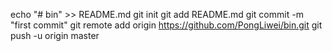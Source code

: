 echo "# bin" >> README.md
git init
git add README.md
git commit -m "first commit"
git remote add origin https://github.com/PongLiwei/bin.git
git push -u origin master
